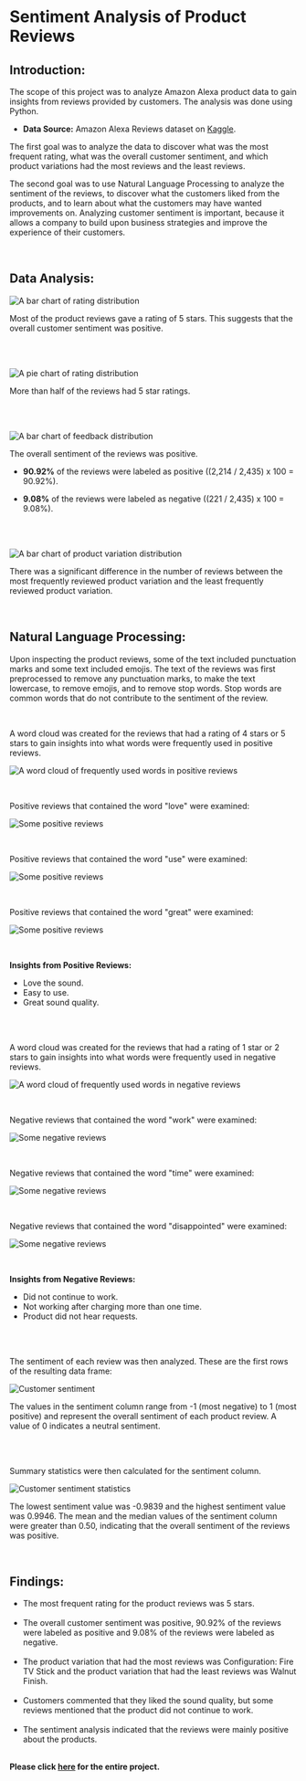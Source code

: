 Sentiment Analysis of Product Reviews
================
## Introduction:
The scope of this project was to analyze Amazon Alexa product data to gain insights from reviews provided by customers. The analysis was done using Python.

* **Data Source:** Amazon Alexa Reviews dataset on [Kaggle](https://www.kaggle.com/datasets/sid321axn/amazon-alexa-reviews/#).

The first goal was to analyze the data to discover what was the most frequent rating, what was the overall customer sentiment,
and which product variations had the most reviews and the least reviews.

The second goal was to use Natural Language Processing to analyze the sentiment of the reviews,
to discover what the customers liked from the products, and to learn about what the customers
may have wanted improvements on. Analyzing customer sentiment is important,
because it allows a company to build upon business strategies and improve the experience of 
their customers.

<br>

## Data Analysis:

![A bar chart of rating distribution](/images/1.png)

Most of the product reviews gave a rating of 5 stars. This suggests that the overall customer sentiment was positive.

<br><br>

![A pie chart of rating distribution](/images/2.png)

More than half of the reviews had 5 star ratings.

<br><br>

![A bar chart of feedback distribution](/images/3.png)

The overall sentiment of the reviews was positive.
* **90.92%** of the reviews were labeled as positive ((2,214 / 2,435) x 100 = 90.92%).<br>

* **9.08%** of the reviews were labeled as negative ((221 / 2,435) x 100 = 9.08%).<br><br>

<br>

![A bar chart of product variation distribution](/images/4.png)

There was a significant difference in the number of reviews between the most frequently reviewed product variation and the least frequently reviewed product variation.

<br>

## Natural Language Processing:

Upon inspecting the product reviews, some of the text included punctuation marks and some text included emojis. The text of the reviews was first preprocessed to remove any punctuation marks, to make the text lowercase, to remove emojis, and to remove stop words. Stop words are common words that do not contribute to the sentiment of the review.

<br>

A word cloud was created for the reviews that had a rating of 4 stars or 5 stars to gain insights into what words were frequently used in positive reviews.

![A word cloud of frequently used words in positive reviews](/images/5.png)

<br>

Positive reviews that contained the word "love" were examined:

![Some positive reviews](/images/5a.png)

<br>

Positive reviews that contained the word "use" were examined:

![Some positive reviews](/images/5b.png)

<br>

Positive reviews that contained the word "great" were examined:

![Some positive reviews](/images/5c.png)

<br>

**Insights from Positive Reviews:**
* Love the sound.
* Easy to use.
* Great sound quality.

<br><br>

A word cloud was created for the reviews that had a rating of 1 star or 2 stars to gain insights into what words were frequently used in negative reviews.

![A word cloud of frequently used words in negative reviews](/images/6.png)

<br>

Negative reviews that contained the word "work" were examined:

![Some negative reviews](/images/6a.png)

<br>

Negative reviews that contained the word "time" were examined:

![Some negative reviews](/images/6b.png)

<br>

Negative reviews that contained the word "disappointed" were examined:

![Some negative reviews](/images/6c.png)

<br>

**Insights from Negative Reviews:**
* Did not continue to work.
* Not working after charging more than one time.
* Product did not hear requests.

<br><br>

The sentiment of each review was then analyzed.
These are the first rows of the resulting data frame:

![Customer sentiment](/images/7.png)

The values in the sentiment column range from -1 (most negative) to 1 (most positive) and represent the overall sentiment of each product review. A value of 0 indicates a neutral sentiment.

<br><br>

Summary statistics were then calculated for the sentiment column.

![Customer sentiment statistics](/images/8.png)

The lowest sentiment value was -0.9839 and the highest sentiment value was 0.9946. The mean and the median values of the sentiment column were greater than 0.50, indicating that the overall sentiment of the reviews was positive.

<br>

## Findings:
* The most frequent rating for the product reviews was 5 stars.<br><br>
* The overall customer sentiment was positive, 90.92% of the reviews were labeled as 
positive and 9.08% of the reviews were labeled as negative.<br><br>
* The product variation that had the most reviews was Configuration: Fire TV Stick and the 
product variation that had the least reviews was Walnut Finish.<br><br>
* Customers commented that they liked the sound quality, but some reviews mentioned that the 
product did not continue to work.<br><br>
* The sentiment analysis indicated that the reviews were mainly positive about the products.<br><br>

**Please click [here](https://github.com/eric5412/Sentiment-Analysis-of-Product-Reviews/blob/main/Sentiment%20Analysis%20of%20Product%20Reviews.ipynb) for the entire project.**

<br><br>
<br><br>
